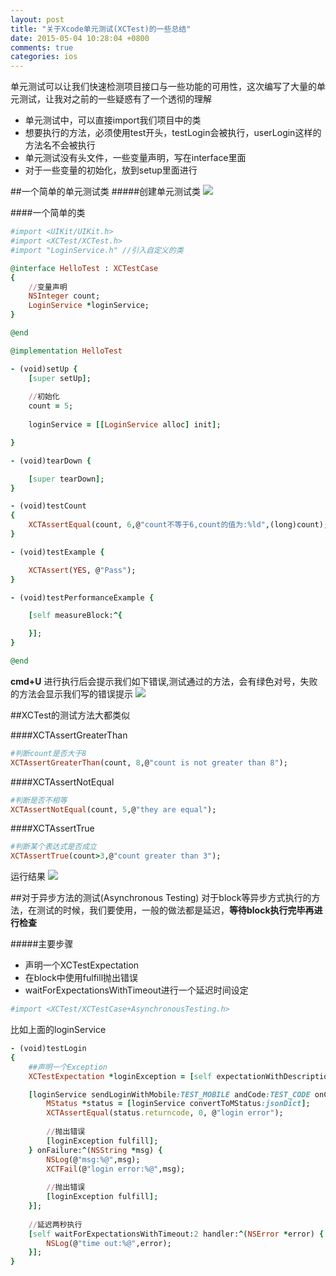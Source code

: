```yaml
---
layout: post
title: "关于Xcode单元测试(XCTest)的一些总结"
date: 2015-05-04 10:28:04 +0800
comments: true
categories: ios
---   
```


单元测试可以让我们快速检测项目接口与一些功能的可用性，这次编写了大量的单元测试，让我对之前的一些疑惑有了一个透彻的理解

- 单元测试中，可以直接import我们项目中的类
- 想要执行的方法，必须使用test开头，testLogin会被执行，userLogin这样的方法名不会被执行
- 单元测试没有头文件，一些变量声明，写在interface里面
- 对于一些变量的初始化，放到setup里面进行

##一个简单的单元测试类
#####创建单元测试类
![](http://ww1.sinaimg.cn/large/6e8de9dbgw1ers0n47wtrj20ka0bygnf.jpg)

####一个简单的类
```ruby
#import <UIKit/UIKit.h>
#import <XCTest/XCTest.h>
#import "LoginService.h" //引入自定义的类

@interface HelloTest : XCTestCase
{
	//变量声明		
    NSInteger count;
    LoginService *loginService;
}

@end

@implementation HelloTest

- (void)setUp {
    [super setUp];
    
    //初始化
    count = 5;
    
    loginService = [[LoginService alloc] init];

}

- (void)tearDown {

    [super tearDown];
}

- (void)testCount
{
    XCTAssertEqual(count, 6,@"count不等于6,count的值为:%ld",(long)count);
}

- (void)testExample {

    XCTAssert(YES, @"Pass");
}

- (void)testPerformanceExample {

    [self measureBlock:^{

    }];
}

@end
```

**cmd+U** 进行执行后会提示我们如下错误,测试通过的方法，会有绿色对号，失败的方法会显示我们写的错误提示
![](http://ww1.sinaimg.cn/large/6e8de9dbgw1ers0vuinl5j20p405jq49.jpg)

##XCTest的测试方法大都类似

####XCTAssertGreaterThan
```ruby
#判断count是否大于8
XCTAssertGreaterThan(count, 8,@"count is not greater than 8");
```
####XCTAssertNotEqual
```ruby
#判断是否不相等
XCTAssertNotEqual(count, 5,@"they are equal");
```

####XCTAssertTrue
```ruby
#判断某个表达式是否成立
XCTAssertTrue(count>3,@"count greater than 3");
```
运行结果
![](http://ww4.sinaimg.cn/large/6e8de9dbgw1ers16kf52bj210v04jn03.jpg)


##对于异步方法的测试(Asynchronous Testing)
对于block等异步方式执行的方法，在测试的时候，我们要使用，一般的做法都是延迟，**等待block执行完毕再进行检查**

#####主要步骤
- 声明一个XCTestExpectation
- 在block中使用fulfill抛出错误
- waitForExpectationsWithTimeout进行一个延迟时间设定


```ruby
#import <XCTest/XCTestCase+AsynchronousTesting.h>
```

比如上面的loginService

```ruby   
- (void)testLogin
{
	##声明一个Exception
    XCTestExpectation *loginException = [self expectationWithDescription:@"loginError"];

    [loginService sendLoginWithMobile:TEST_MOBILE andCode:TEST_CODE onComplete:^(NSDictionary *jsonDict, NSString *jsonString) {
        MStatus *status = [loginService convertToMStatus:jsonDict];
        XCTAssertEqual(status.returncode, 0, @"login error");
        
        //抛出错误
        [loginException fulfill];
    } onFailure:^(NSString *msg) {
        NSLog(@"msg:%@",msg);
        XCTFail(@"login error:%@",msg);
        
        //抛出错误
        [loginException fulfill];
    }];
    
    //延迟两秒执行
    [self waitForExpectationsWithTimeout:2 handler:^(NSError *error) {
        NSLog(@"time out:%@",error);
    }];
}
```
